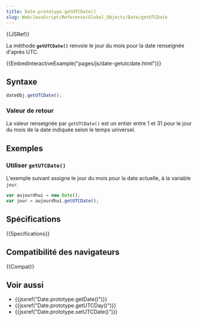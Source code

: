 ```yaml
---
title: Date.prototype.getUTCDate()
slug: Web/JavaScript/Reference/Global_Objects/Date/getUTCDate
---
```


{{JSRef}}

La méthode **`getUTCDate()`** renvoie le jour du mois pour la date renseignée d'après UTC.

{{EmbedInteractiveExample("pages/js/date-getutcdate.html")}}

## Syntaxe

```js
dateObj.getUTCDate();
```

### Valeur de retour

La valeur renseignée par `getUTCDate()` est un entier entre 1 et 31 pour le jour du mois de la date indiquée selon le temps universel.

## Exemples

### Utiliser `getUTCDate()`

L'exemple suivant assigne le jour du mois pour la date actuelle, à la variable `jour`.

```js
var aujourdhui = new Date();
var jour = aujourdhui.getUTCDate();
```

## Spécifications

{{Specifications}}

## Compatibilité des navigateurs

{{Compat}}

## Voir aussi

- {{jsxref("Date.prototype.getDate()")}}
- {{jsxref("Date.prototype.getUTCDay()")}}
- {{jsxref("Date.prototype.setUTCDate()")}}
